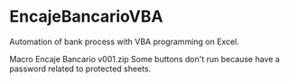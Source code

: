 # EncajeBancarioVBA
Automation of bank process with VBA programming on Excel.

Macro Encaje Bancario v001.zip
Some buttons don't run because have a password related to protected sheets.
